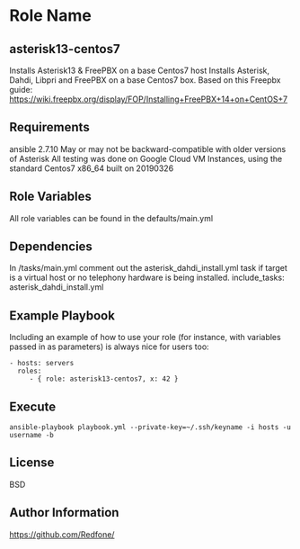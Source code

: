 Role Name
=========
asterisk13-centos7
--
Installs Asterisk13 & FreePBX on a base Centos7 host
Installs Asterisk, Dahdi, Libpri and FreePBX on a base Centos7 box.
Based on this Freepbx guide: https://wiki.freepbx.org/display/FOP/Installing+FreePBX+14+on+CentOS+7


Requirements
------------

ansible 2.7.10
May or may not be backward-compatible with older versions of Asterisk
All testing was done on Google Cloud VM Instances, using the standard Centos7 x86_64 built on 20190326


Role Variables
--------------

All role variables can be found in the defaults/main.yml

Dependencies
------------
In /tasks/main.yml comment out the asterisk_dahdi_install.yml task if target is a virtual host or no telephony hardware is being installed.
 include_tasks: asterisk_dahdi_install.yml

Example Playbook
----------------

Including an example of how to use your role (for instance, with variables passed in as parameters) is always nice for users too:

    - hosts: servers
      roles:
         - { role: asterisk13-centos7, x: 42 }
         
Execute
--------
    ansible-playbook playbook.yml --private-key=~/.ssh/keyname -i hosts -u username -b

License
-------

BSD

Author Information
------------------

https://github.com/Redfone/

